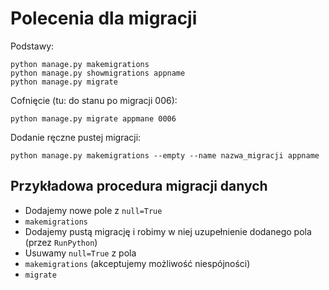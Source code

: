 Polecenia dla migracji
======================

Podstawy:

```shell
python manage.py makemigrations
python manage.py showmigrations appname
python manage.py migrate
```

Cofnięcie (tu: do stanu po migracji 006):
```shell
python manage.py migrate appmane 0006
```

Dodanie ręczne pustej migracji:
```shell
python manage.py makemigrations --empty --name nazwa_migracji appname
```

Przykładowa procedura migracji danych
-------------------------------------

- Dodajemy nowe pole z `null=True`
- `makemigrations`
- Dodajemy pustą migrację i robimy w niej uzupełnienie dodanego pola (przez `RunPython`)
- Usuwamy `null=True` z pola
- `makemigrations` (akceptujemy możliwość niespójności)
- `migrate`
